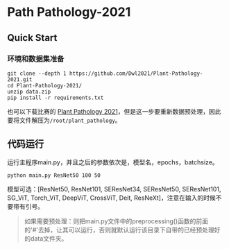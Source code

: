 # Path Pathology-2021

## Quick Start

### 环境和数据集准备
```
git clone --depth 1 https://github.com/Dwl2021/Plant-Pathology-2021.git
cd Plant-Pathology-2021/
unzip data.zip
pip install -r requirements.txt
```

也可以下载比赛的 [Plant Pathology 2021](https://www.kaggle.com/competitions/plant-pathology-2021-fgvc8/overview/description)，但是这一步要重新数据预处理，因此要将文件解压为`/root/plant_pathology`。



## 代码运行

运行主程序main.py，并且之后的参数依次是，模型名，epochs，batchsize。

```
python main.py ResNet50 100 50
```

模型可选：[ResNet50, ResNet101, SEResNet34, SEResNet50, SEResNet101, SG_ViT, Torch_ViT, DeepViT, CrossViT, Deit, ResNeXt]，注意在输入的时候不要带有引号。

> 如果需要预处理：则把main.py文件中的preprocessing()函数的前面的'#'去掉，让其可以运行，否则就默认运行该目录下自带的已经预处理好的data文件夹。

